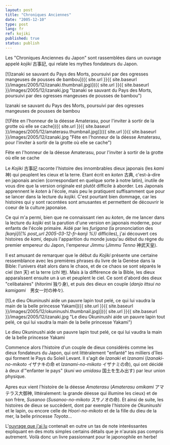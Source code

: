 ```yaml
---
layout: post
title: "Chroniques Anciennes"
date: "2005-12-10"
type: post
lang: fr
ref: kojiki
published: true
status: publish
---
```




Les "Chroniques Anciennes du Japon" sont rassemblées dans un ouvrage appelé _kojiki_ 古事記, qui relate les mythes fondateurs du Japon.

 

[![Izanaki se sauvant du Pays des Morts, poursuivi par des ogresses mangeuses de pousses de bambou]({{ site.url }}{{ site.baseurl }}/images/2005/12/izanaki.thumbnail.jpg)]({{ site.url }}{{ site.baseurl }}/images/2005/12/izanaki.jpg "Izanaki se sauvant du Pays des Morts, poursuivi par des ogresses mangeuses de pousses de bambou")

Izanaki se sauvant du Pays des Morts, poursuivi par des ogresses mangeuses de pousses de bambou

[![Fête en l'honneur de la déesse Amaterasu, pour l'inviter à sortir de la grotte où elle se cache]({{ site.url }}{{ site.baseurl }}/images/2005/12/amaterasu.thumbnail.jpg)]({{ site.url }}{{ site.baseurl }}/images/2005/12/izanaki.jpg "Fête en l'honneur de la déesse Amaterasu, pour l'inviter à sortir de la grotte où elle se cache")

Fête en l'honneur de la déesse Amaterasu, pour l'inviter à sortir de la grotte où elle se cache

Le _Kojiki_ 古事記 raconte l'histoire des innombrables dieux japonais (les _kami_ 神) qui peuplent les cieux et la terre. Etant écrit en _koten_ 古典, c'est-à-dire en japonais ancien (correspondant en quelque sorte à notre latin), inutile de vous dire que la version originale est plutôt difficile à aborder. Les Japonais apprennent le _koten_ à l'école, mais peu le pratiquent suffisamment que pour se lancer dans la lecture du _kojiki_. C'est pourtant bien dommage, car les histoires qui y sont racontées sont amusantes et permettent de découvrir le coeur de la culture japonaise.

Ce qui m'a permi, bien que ne connaissant rien au _koten_, de me lancer dans la lecture du _kojiki_ est la parution d'une version en japonais moderne, pour enfants de l'école primaire. Aidé par les _furigana_ (la prononciation des _[kanji]({% post_url 2005-03-12-fr-kanji %})_ difficiles), j'ai découvert ces histoires de _kami_, depuis l'apparition du monde jusqu'au début du règne du premier empereur du Japon, l'empereur _Jimmu_ (_Jimmu Tenno_ 神武天皇).

Il est amusant de remarquer que le début du _Kojiki_ présente une certaine ressemblance avec les premières phrases du livre de la Genèse dans la Bible: l'univers était alors dans le chaos, et de ce chaos se sont séparés le ciel (_ten_ 天) et la terre (_chi_ 地). Mais à la différence de la Bible, les dieux apparaîssent ensuite un à un et peuplent le ciel. Ce sont d'abord des dieux "celibataires" (_hitorimi_ 独り身), et puis des dieux en couple (_danjo ittsui no kamigami_　男女一対の神々).

[![Le dieu Okuninushi aide un pauvre lapin tout pelé, ce qui lui vaudra la main de la belle princesse Yakami]({{ site.url }}{{ site.baseurl }}/images/2005/12/okuninushi.thumbnail.jpg)]({{ site.url }}{{ site.baseurl }}/images/2005/12/izanaki.jpg "Le dieu Okuninushi aide un pauvre lapin tout pelé, ce qui lui vaudra la main de la belle princesse Yakami")

Le dieu Okuninushi aide un pauvre lapin tout pelé, ce qui lui vaudra la main de la belle princesse Yakami

Commence alors l'histoire d'un couple de dieux considérés comme les dieux fondateurs du Japon, qui ont littéralement "enfanté" les milliers d'îles qui forment le Pays du Soleil Levant. Il s'agit de _Izanaki_ et _Izanami_ (_Izanaki-no-mikoto_ イザナキの命 et _Izanami-no-mikoto_ イザナミの命), qui ont décidé à deux d'"enfanter le pays" (_kuni wo umidasu_ 国土を生み出す) par leur union physique.

Apres eux vient l'histoire de la déesse _Amaterasu_ (_Amaterasu omikami_ アマテラス大御神, littéralement: la grande déesse qui illumine les cieux) et de son frère, _Susanoo_ (_Susanoo-no-mikoto_ スサノオの命). Et ainsi de suite, les histoires de dieux se succèdent, dont par exemple l'histoire de _Okuninushi_ et le lapin, ou encore celle de _Hoori-no-mikoto_ et de la fille du dieu de la mer, la belle princesse _Toyota_...

L'[ouvrage que j'ai lu](http://www.amazon.co.jp/exec/obidos/ASIN/406250801X/qid=1134197469/sr=8-1/ref=sr_8_xs_ap_i1_xgl/249-1981111-2165913) contenait en outre un tas de note interéssantes expliquant en des mots simples certains détails que je n'aurais pas compris autrement. Voilà donc un livre passionnant pour le japonophile en herbe!


